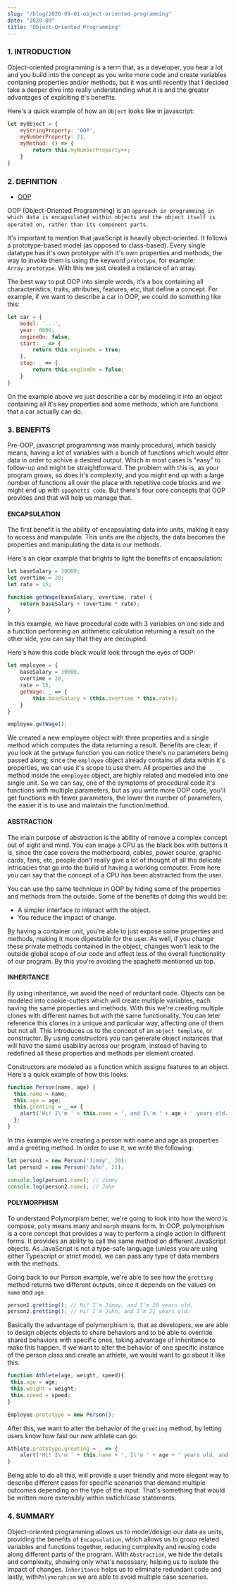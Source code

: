 ```yaml
---
slug: "/blog/2020-09-01-object-oriented-programming"
date: "2020-09"
title: "Object-Oriented Programming"
---
```


### 1. INTRODUCTION

Object-oriented programming is a term that, as a developer, you hear a lot and you build into the concept as you write more code and create variables contaning properties and/or methods, but it was until recently that I decided take a deeper dive into really understanding what it is and the greater advantages of exploiting it's benefits.

Here's a quick example of how an `Object` looks like in javascript:

```javascript
let myObject = {
    myStringProperty: 'OOP',
    myNumberProperty: 21,
    myMethod: () => {
        return this.myNumberProperty++;
    }
}
```

### 2. DEFINITION

- [OOP](https://developer.mozilla.org/en-US/docs/Learn/JavaScript/Objects/Object-oriented_JS)

OOP (Object-Oriented Programming) is an `approach in programming in which data is encapsulated within objects and the object itself is operated on, rather than its component parts`.

It's important to mention that javaScript is heavily object-oriented. It follows a prototype-based model (as opposed to class-based). Every single datatype has it's own prototype with it's own properties and methods, the way to invoke them is using the keyword `prototype`, for example: `Array.prototype`. With this we just created a instance of an array.

The best way to put OOP into simple words, it's a box containing all characteristics, traits, attributes, features, etc, that define a concept. For example, if we want to describe a car in OOP, we could do something like this:

```javascript
let car = {
    model: '...',
    year: 0000,
    engineOn: false,
    start: _ => {
        return this.engineOn = true;
    },
    stop: _ => {
        return this.engineOn = false;
    }
}
```

On the example above we just describe a car by modeling it into an object containing all it's key properties and some methods, which are functions that a car actually can do.

### 3. BENEFITS

Pre-OOP, javascript programming was mainly procedural, which basicly means, having a lot of variables with a bunch of functions which would alter data in order to achive a desired output. Which in most cases is "easy" to follow-up and might be straightforward. The problem with this is, as your program grows, so does it's complexity, and you might end up with a large number of functions all over the place with repetitive code blocks and we might end up with `spaghetti code`. But there's four core concepts that OOP provides and that will help us manage that.

#### ENCAPSULATION

The first benefit is the ability of encapsulating data into units, making it easy to access and manipulate. This units are the objects, the data becomes the properties and manipulating the data is our methods.

Here's an clear example that brights to light the benefits of encapsulation:

```javascript
let baseSalary = 30000;
let overtime = 20;
let rate = 15;

function getWage(baseSalary, overtime, rate) {
    return baseSalary + (overtime * rate);
}
```

In this example, we have procedural code with 3 variables on one side and a function performing an arithmetic calculation returning a result on the other side, you can say that they are decoupled. 

Here's how this code block would look through the eyes of OOP:

```javascript
let employee = {
    baseSalary = 30000,
    overtime = 20,
    rate = 15,
    getWage: _ => {
        this.baseSalary + (this.overtime * this.rate);
    }
}

employee.getWage();
```

We created a new employee object with three properties and a single method which computes the data returning a result. Benefits are clear, if you look at the `getWage` function you can notice there's no parameters being passed along; since the `employee` object already contains all data within it's properties, we can use it's scope to use them. All properties and the method inside the `emnployee` object, are highly related and modeled into one single unit. So we can say, one of the symptoms of procedural code it's functions with multiple parameters, but as you write more OOP code, you'll get functions with fewer parameters, the lower the number of parameters, the easier it is to use and maintain the function/method.

#### ABSTRACTION

The main purpose of abstraction is the ability of remove a complex concept out of sight and mind. You can image a CPU as the black box with buttons it is, since the case covers the motherboard, cables, power source, graphic cards, fans, etc, people don't really give a lot of thought of all the delicate intricacies that go into the build of having a working computer. From here you can say that the concept of a CPU has been abstracted from the user.

You can use the same technique in OOP by hiding some of the properties and methods from the outside. Some of the benefits of doing this would be:
- A simpler interface to interact with the object.
- You reduce the impact of change.

By having a container unit, you're able to just expose some properties and methods, making it more digestable for the user. As well, if you change these private methods contained in the object, changes won't leak to the outside global scope of our code and affect less of the overall functionality of our program. By this you're avoiding the spaghetti mentioned up top.

#### INHERITANCE

By using inheritance, we avoid the need of reduntant code. Objects can be modeled into cookie-cutters which will create multiple variables, each having the same properties and methods. With this we're creating multiple clones with different names but with the same functionality. You can leter reference this clones in a unique and particular way, affecting one of them but not all. This introduces us to the concept of an `object template`, or constructor. By using constructors you can generate object instances that will have the same usability across our program, instead of having to redefined all these properties and methods per element created.

Constructors are modeled as a function which assigns features to an object. Here's a quick example of how this looks:

``` javascript
function Person(name, age) {
  this.name = name;
  this.age = age;
  this.greeting = _ => {
    alert('Hi! I\'m ' + this.name + ', and I\'m ' + age + ' years old.');
  };
}
```

In this example we're creating a person with name and age as properties and a greeting method. In order to use it, we write the following:

``` javascript
let person1 = new Person('Jimmy', 20);
let person2 = new Person('John', 21);

console.log(person1.name); // Jimmy
console.log(person2.name); // John
```

#### POLYMORPHISM

To understand Polymorpism better, we're going to look into how the word is compose, `poly` means many and `morph` means form. In OOP, polymorphism is a core concept that provides a way to perform a single action in different forms. It provides an ability to call the same method on different JavaScript objects. As JavaScript is not a type-safe language (unless you are using either Typescript or strict mode), we can pass any type of data members with the methods.

Going back to our Person example, we're able to see how the `gretting` method returns two different outputs, since it depends on the values on `name` and `age`.

```javascript
person1.gretting(); // Hi! I'm Jimmy, and I'm 20 years old.
person2.gretting(); // Hi! I'm John, and I'm 21 years old.
```

Basically the advantage of polymorphism is, that as developers, we are able to design objects objects to share behaviors and to be able to override shared behaviors with specific ones, taking advantage of inheritance to make this happen. If we want to alter the behavior of one specific instance of the person class and create an athlete, we would want to go about it like this:

```javascript
function Athlete(age, weight, speed){
 this.age = age;
 this.weight = weight;
 this.speed = speed;
}

Employee.prototype = new Person();
```

After this, we want to alter the behavior of the `greeting` method, by letting users know how fast our new athlete can go:
```javascript
Athlete.prototype.greeting = _ => {
    alert('Hi! I\'m ' + this.name + ', I\'m ' + age + ' years old, and I can run up to ' + speed + ' miles per hour');
}
```

Being able to do all this, will provide a user friendly and more elegant way to describe different cases for specific scenarios that demand multiple outcomes depending on the type of the input. That's something that would be written more extensibly within swtich/case statements.

### 4. SUMMARY

Object-oriented programming allows us to model/design our data as units, providing the benefits of `Encapsulation`, which allows us to group related variables and functions together, reducing complexity and reusing code along different parts of the program. With `Abstraction`, we hide the details and complexity, showing only what's necessary, helping us to isolate the impact of changes. `Inheritance` helps us to eliminate redundant code and lastly, with`Polymorphism` we are able to avoid multiple case scenarios.